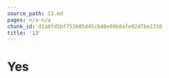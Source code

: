 ```yaml
---
source_path: 13.md
pages: n/a-n/a
chunk_id: d1a0fd5bf753605d45cb40e09b8afe92d7be1310
title: '13'
---
```

# Yes
